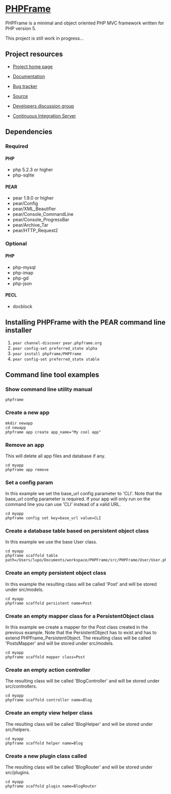 [PHPFrame](http://www.phpframe.org/)
====================================

PHPFrame is a minimal and object oriented PHP MVC framework written for PHP
version 5.

This project is still work in progress...


Project resources
-----------------

* [Project home page](http://www.phpframe.org/)

* [Documentation](http://www.phpframe.org/doc/api/)

* [Bug tracker](http://github.com/PHPFrame/PHPFrame/issues)

* [Source](http://github.com/PHPFrame/PHPFrame)

* [Developers discussion group](http://groups.google.com/group/phpframe-dev)

* [Continuous Integration Server](http://ci.phpframe.org:8081/cruisecontrol)


Dependencies
------------

### Required


#### PHP

* php 5.2.3 or higher
* php-sqlite

#### PEAR

* pear 1.9.0 or higher
* pear/Config
* pear/XML_Beautifier
* pear/Console_CommandLine
* pear/Console_ProgressBar
* pear/Archive_Tar
* pear/HTTP_Request2

### Optional


#### PHP

* php-mysql
* php-imap
* php-gd
* php-json

#### PECL

* docblock


Installing PHPFrame with the PEAR command line installer
--------------------------------------------------------

1. `pear channel-discover pear.phpframe.org`
2. `pear config-set preferred_state alpha`
3. `pear install phpframe/PHPFrame`
4. `pear config-set preferred_state stable`


Command line tool examples
--------------------------

### Show command line utility manual

    phpframe

### Create a new app

    mkdir newapp
    cd newapp
    phpframe app create app_name="My cool app"

### Remove an app

This will delete all app files and database if any.

    cd myapp
    phpframe app remove

### Set a config param

In this example we set the base_url config parameter to 'CLI'. Note that the
base_url config parameter is required. If your app will only run on the command
line you can use 'CLI' instead of a valid URL.

    cd myapp
    phpframe config set key=base_url value=CLI

### Create a database table based on persistent object class

In this example we use the base User class.

    cd myapp
    phpframe scaffold table path=/Users/lupo/Documents/workspace/PHPFrame/src/PHPFrame/User/User.php

### Create an empty persistent object class

In this example the resulting class will be called 'Post' and will be stored
under src/models.

    cd myapp
    phpframe scaffold persistent name=Post

### Create an empty mapper class for a PersistentObject class

In this example we create a mapper for the Post class created in the previous
example. Note that the PersistentObject has to exist and has to extend
PHPFrame_PersistentObject. The resulting class will be called 'PostsMapper' and
will be stored under src/models.

    cd myapp
    phpframe scaffold mapper class=Post

### Create an empty action controller

The resulting class will be called 'BlogController' and will be stored under
src/controllers.

    cd myapp
    phpframe scaffold controller name=Blog

### Create an empty view helper class

The resulting class will be called 'BlogHelper' and will be stored under
src/helpers.

    cd myapp
    phpframe scaffold helper name=Blog

### Create a new plugin class called

The resulting class will be called 'BlogRouter' and will be stored under
src/plugins.

    cd myapp
    phpframe scaffold plugin name=BlogRouter
